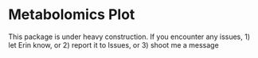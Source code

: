# Metabolomics Plot

This package is under heavy construction. If you encounter any issues, 1) let Erin know, or 2) report it to Issues, or 3) shoot me a message
